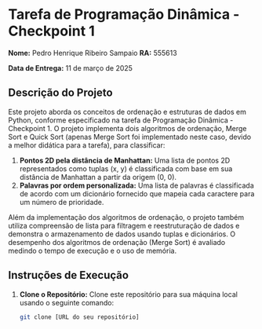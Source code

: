 # Tarefa de Programação Dinâmica - Checkpoint 1

**Nome:** Pedro Henrique Ribeiro Sampaio
**RA:** 555613

**Data de Entrega:** 11 de março de 2025

## Descrição do Projeto

Este projeto aborda os conceitos de ordenação e estruturas de dados em Python, conforme especificado na tarefa de Programação Dinâmica - Checkpoint 1.  O projeto implementa dois algoritmos de ordenação, Merge Sort e Quick Sort (apenas Merge Sort foi implementado neste caso, devido a melhor didática para a tarefa), para classificar:

1. **Pontos 2D pela distância de Manhattan:** Uma lista de pontos 2D representados como tuplas (x, y) é classificada com base em sua distância de Manhattan a partir da origem (0, 0).
2. **Palavras por ordem personalizada:** Uma lista de palavras é classificada de acordo com um dicionário fornecido que mapeia cada caractere para um número de prioridade.

Além da implementação dos algoritmos de ordenação, o projeto também utiliza compreensão de lista para filtragem e reestruturação de dados e demonstra o armazenamento de dados usando tuplas e dicionários.  O desempenho dos algoritmos de ordenação (Merge Sort) é avaliado medindo o tempo de execução e o uso de memória.

## Instruções de Execução

1. **Clone o Repositório:** Clone este repositório para sua máquina local usando o seguinte comando:
   ```bash
   git clone [URL do seu repositório]
